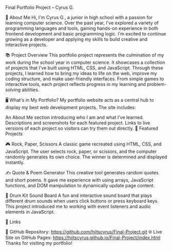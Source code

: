 Final Portfolio Project – Cyrus G.

👋 About Me Hi, I'm Cyrus G., a junior in high school with a passion for learning computer science. Over the past year, I've explored a variety of programming languages and tools, gaining hands-on experience in both frontend development and basic programming logic. I'm excited to continue growing as a developer and applying my skills to build creative and interactive projects.

📚 Project Overview This portfolio project represents the culmination of my work during the school year in computer science. It showcases a collection of projects that I've built using HTML, CSS, and JavaScript. Through these projects, I learned how to bring my ideas to life on the web, improve my coding structure, and make user-friendly interfaces. From simple games to interactive tools, each project reflects progress in my learning and problem-solving abilities.

🖥️ What's in My Portfolio? My portfolio website acts as a central hub to display my best web development projects. The site includes:

An About Me section introducing who I am and what I’ve learned.
Descriptions and screenshots for each featured project.
Links to live versions of each project so visitors can try them out directly.
🚀 Featured Projects

🎮 Rock, Paper, Scissors A classic game recreated using HTML, CSS, and JavaScript. The user selects rock, paper, or scissors, and the computer randomly generates its own choice. The winner is determined and displayed instantly.

✍️ Quote & Poem Generator This creative tool generates random quotes and short poems. It gave me experience with using arrays, JavaScript functions, and DOM manipulation to dynamically update page content.

🥁 Drum Kit Sound Board A fun and interactive sound board that plays different drum sounds when users click buttons or press keyboard keys. This project introduced me to working with event listeners and audio elements in JavaScript.

📂 Links

🔗 GitHub Repository: https://github.com/hiitscyrus/Final-Project.git
🌐 Live Site on GitHub Pages: https://hiitscyrus.github.io/Final-Project/index.html
Thanks for visiting my portfolio!
